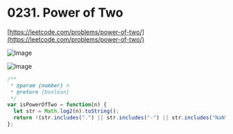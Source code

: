 # 0231. Power of Two

[https://leetcode.com/problems/power-of-two/](https://leetcode.com/problems/power-of-two/)

![Image](https://i.imgur.com/6yfsOUP.png)

![Image](https://i.imgur.com/8E6gPnw.png)

```javascript
/**
 * @param {number} n
 * @return {boolean}
 */
var isPowerOfTwo = function(n) {
  let str = Math.log2(n).toString();
  return !(str.includes(".") || str.includes("-") || str.includes("NaN"));
};
```
